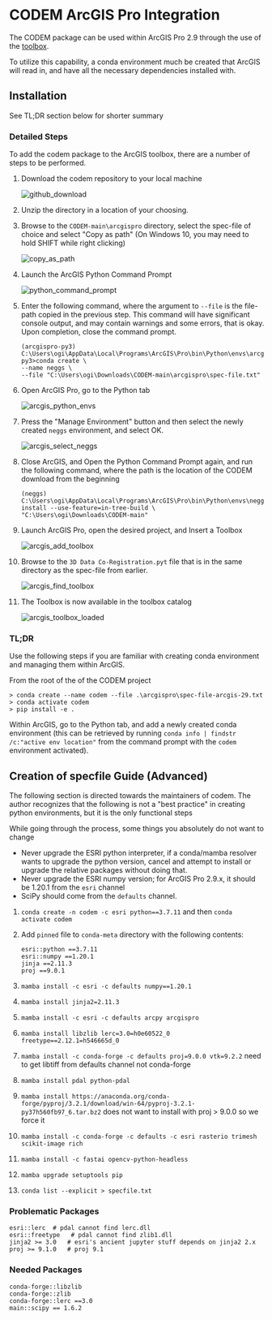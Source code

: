 # CODEM ArcGIS Pro Integration

The CODEM package can be used within ArcGIS Pro 2.9 through the use of the [toolbox](./3D%20Data%20Co-Registration.pyt).

To utilize this capability, a conda environment much be created that ArcGIS will read in, and have all the necessary dependencies installed with.

## Installation

See TL;DR section below for shorter summary

### Detailed Steps

To add the codem package to the ArcGIS toolbox, there are a number of steps to be performed.

1. Download the codem repository to your local machine

    ![github_download](images/github_download.png)
1. Unzip the directory in a location of your choosing.
1. Browse to the `CODEM-main\arcgispro` directory, select the spec-file of choice and select "Copy as path" (On Windows 10, you may need to hold SHIFT while right clicking)

    ![copy_as_path](images/copy_as_path.png)
1. Launch the ArcGIS Python Command Prompt

    ![python_command_prompt](images/python_cmd_prompt.png)
1. Enter the following command, where the argument to `--file` is the file-path copied in the previous step.  This command will have significant console output, and may contain warnings and some errors, that is okay.  Upon completion, close the command prompt.

    ```doscon
    (arcgispro-py3) C:\Users\ogi\AppData\Local\Programs\ArcGIS\Pro\bin\Python\envs\arcgispro-py3>conda create \
    --name neggs \
    --file "C:\Users\ogi\Downloads\CODEM-main\arcgispro\spec-file.txt"
    ```

1. Open ArcGIS Pro, go to the Python tab

    ![arcgis_python_envs](images/arcgis_python_envs.png)
1. Press the "Manage Environment" button and then select the newly created `neggs` environment, and select OK.

    ![arcgis_select_neggs](images/arcgis_select_neggs.png)
1. Close ArcGIS, and Open the Python Command Prompt again, and run the following command, where the path is the location of the CODEM download from the beginning

    ```doscon
    (neggs) C:\Users\ogi\AppData\Local\Programs\ArcGIS\Pro\bin\Python\envs\neggs>pip install --use-feature=in-tree-build \
    "C:\Users\ogi\Downloads\CODEM-main"
    ```

1. Launch ArcGIS Pro, open the desired project, and Insert a Toolbox

    ![arcgis_add_toolbox](images/arcgis_add_toolbox.png)
1. Browse to the `3D Data Co-Registration.pyt` file that is in the same directory as the spec-file from earlier.

    ![arcgis_find_toolbox](images/arcgis_find_toolbox.png)
1. The Toolbox is now available in the toolbox catalog

    ![arcgis_toolbox_loaded](images/arcgis_toolbox_loaded.png)

### TL;DR

Use the following steps if you are familiar with creating conda environment and managing them within ArcGIS.

From the root of the of the CODEM project

```doscon
> conda create --name codem --file .\arcgispro\spec-file-arcgis-29.txt
> conda activate codem
> pip install -e .
```

Within ArcGIS, go to the Python tab, and add a newly created conda environment (this can be retrieved by running `conda info | findstr /c:"active env location"` from the command prompt with the `codem` environment activated).

## Creation of specfile Guide (Advanced)

The following section is directed towards the maintainers of codem.  The author recognizes that the following is not a "best practice" in creating python environments, but it is the only functional steps

While going through the process, some things you absolutely do not want to change

* Never upgrade the ESRI python interpreter, if a conda/mamba resolver wants to upgrade the python version, cancel and attempt to install or upgrade the relative packages without doing that.
* Never upgrade the ESRI numpy version; for ArcGIS Pro 2.9.x, it should be 1.20.1 from the `esri` channel
* SciPy should come from the `defaults` channel.

1. `conda create -n codem -c esri python==3.7.11` and then `conda activate codem`
2. Add `pinned` file to `conda-meta` directory with the following contents:

    ```
    esri::python ==3.7.11
    esri::numpy ==1.20.1
    jinja ==2.11.3
    proj ==9.0.1
    ```
3. `mamba install -c esri -c defaults numpy==1.20.1`
4. `mamba install jinja2=2.11.3`
5. `mamba install -c esri -c defaults arcpy arcgispro`
6. `mamba install libzlib lerc=3.0=h0e60522_0 freetype==2.12.1=h546665d_0`
7. `mamba install -c conda-forge -c defaults proj=9.0.0 vtk=9.2.2`
    need to get libtiff from defaults channel not conda-forge
8. `mamba install pdal python-pdal`
9. `mamba install https://anaconda.org/conda-forge/pyproj/3.2.1/download/win-64/pyproj-3.2.1-py37h560fb97_6.tar.bz2`
    does not want to install with proj > 9.0.0 so we force it
9. `mamba install -c conda-forge -c defaults -c esri rasterio trimesh scikit-image rich`
10. `mamba install -c fastai opencv-python-headless`
11. `mamba upgrade setuptools pip`
12. `conda list --explicit > specfile.txt`


### Problematic Packages

```
esri::lerc  # pdal cannot find lerc.dll
esri::freetype   # pdal cannot find zlib1.dll
jinja2 >= 3.0   # esri's ancient jupyter stuff depends on jinja2 2.x
proj >= 9.1.0   # proj 9.1
```

### Needed Packages

```
conda-forge::libzlib
conda-forge::zlib
conda-forge::lerc ==3.0
main::scipy == 1.6.2
```
